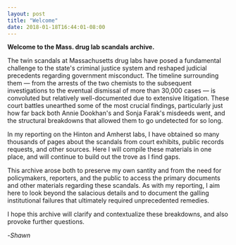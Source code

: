 ```yaml
---
layout: post
title: "Welcome"
date: 2018-01-18T16:44:01-08:00
---
```


**Welcome to the Mass. drug lab scandals archive.**

The twin scandals at Massachusetts drug labs have posed a fundamental challenge to the state's criminal justice system and reshaped judicial precedents regarding government misconduct. The timeline surrounding them — from the arrests of the two chemists to the subsequent investigations to the eventual dismissal of more than 30,000 cases — is convoluted but relatively well-documented due to extensive litigation. These court battles unearthed some of the most crucial findings, particularly just how far back both Annie Dookhan's and Sonja Farak's misdeeds went, and the structural breakdowns that allowed them to go undetected for so long.

In my reporting on the Hinton and Amherst labs, I have obtained so many thousands of pages about the scandals from court exhibits, public records requests, and other sources. Here I will compile these materials in one place, and will continue to build out the trove as I find gaps.  

This archive arose both to preserve my own santity and from the need for policymakers, reporters, and the public to access the primary documents and other materials regarding these scandals. As with my reporting, I aim here to look beyond the salacious details and to document the galling institutional failures that ultimately required unprecedented remedies.

I hope this archive will clarify and contextualize these breakdowns, and also provoke further questions. 

-*Shawn*